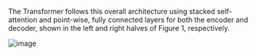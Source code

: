 The Transformer follows this overall architecture using stacked self-attention and point-wise, fully connected layers for both the encoder and decoder, shown in the left and right halves of Figure 1, respectively.

![image]("https://github.com/Jaykef/GPT-Practice/blob/main/The-Annotated-Transformer/transf.png")
